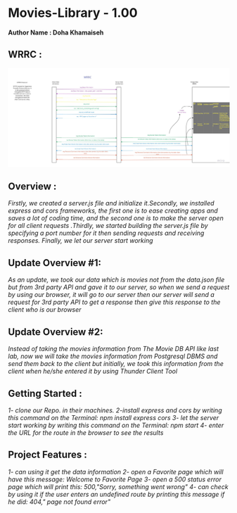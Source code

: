 # Movies-Library - 1.00

**Author Name : Doha Khamaiseh**

## WRRC :
![This is an image](./WRRC3.jpg)

## Overview :
  *Firstly, we created a server.js file and initialize it.Secondly, we installed express and cors frameworks, the first one is to ease creating apps and saves a lot of coding time, and the second one is to make the server open for all client requests .Thirdly, we started building the server.js file by specifying a port number for it then sending requests and receiving responses. Finally, we let our server start working*

## Update Overview #1:
*As an update, we took our data which is movies not from the data.json file but from 3rd  party API and gave it to our server, so when we send a request by using our browser, it will go to our server then our server will send a request for 3rd party API to get a response then give this response to the client who is our browser*

## Update Overview #2:
*Instead of taking the movies information from The Movie DB API like last lab, now  we will take  the movies information from Postgresql DBMS and send them back to the client but initially, we took this information from the client when he/she entered it by using Thunder Client Tool*

## Getting Started :
*1- clone our Repo. in their machines. 2-install express and cors by writing this command on the Terminal: npm install express cors 3- let the server start working by writing  this command on the Terminal: npm start 4- enter the URL for the route in the browser to see the results*

## Project Features : 
*1- can using it get the data information 2- open a Favorite page which will have this message: Welcome to Favorite Page 3- open a 500 status error page which will print this:  500,"Sorry, something went wrong" 4- can check by using it if the user enters an undefined route by printing this message if he did:   404," page not found error"*